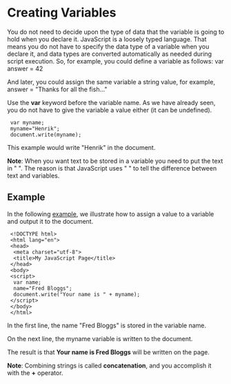 
# Creating Variables

You do not need to decide upon the type of data that the variable is going to hold when you declare it. 
JavaScript is a loosely typed language. That means you do not have to specify the data type of a variable when you declare it, 
and data types are converted automatically as needed during script execution. So, for example, you could define a variable as follows:
var answer = 42

And later, you could assign the same variable a string value, for example,
answer = "Thanks for all the fish..."

Use the **var** keyword before the variable name. As we have already seen, you do not have to give the variable a value either (it can
be undefined).

~~~
 var myname;
 myname="Henrik";
 document.write(myname);
~~~

This example would write "Henrik" in the document.

**Note**: When you want text to be stored in a variable you need to put the text in " ".
The reason is that JavaScript uses " " to tell the difference between text and variables.

## Example

In the following <a href="archives/Class Files/example2.htm" target = "_blank">example</a>, we illustrate how to assign a value to a variable and
output it to the document.

~~~
 <!DOCTYPE html>
 <html lang="en">
 <head>
  <meta charset="utf-8">
  <title>My JavaScript Page</title>
 </head>
 <body>
 <script>
  var name;
  name="Fred Bloggs";
  document.write("Your name is " + myname);
 </script>
 </body>
 </html>
~~~

In the first line, the name "Fred Bloggs" is stored in the variable name. 

On the next line, the myname variable is written to the document.

The result is that **Your name is Fred Bloggs** will be written on the page.

**Note**: Combining strings is called **concatenation**, and you accomplish it with the **+** operator.